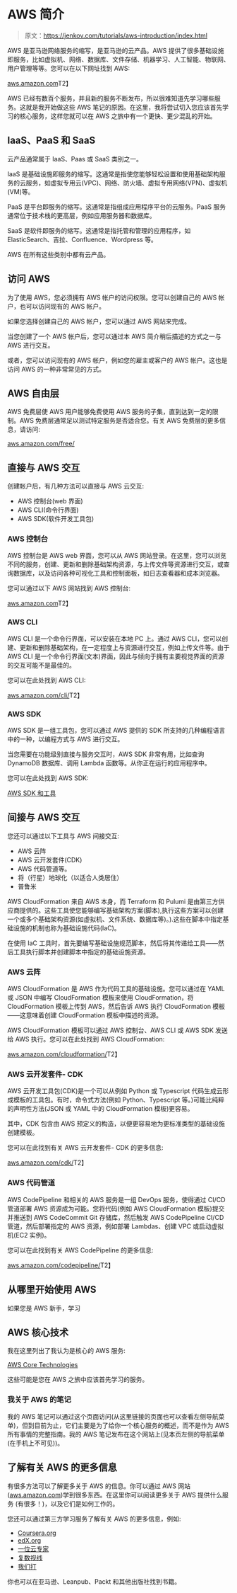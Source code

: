 # AWS 简介

> 原文：<https://jenkov.com/tutorials/aws-introduction/index.html>

AWS 是亚马逊网络服务的缩写，是亚马逊的云产品。AWS 提供了很多基础设施即服务，比如虚拟机、网络、数据库、文件存储、机器学习、人工智能、物联网、用户管理等等。您可以在以下网址找到 AWS:

[aws.amazon.com](https://aws.amazon.com/)T2】

AWS 已经有数百个服务，并且新的服务不断发布，所以很难知道先学习哪些服务。这就是我开始做这些 AWS 笔记的原因。在这里，我将尝试切入您应该首先学习的核心服务，这样您就可以在 AWS 之旅中有一个更快、更少混乱的开始。

## IaaS、PaaS 和 SaaS

云产品通常属于 IaaS、Paas 或 SaaS 类别之一。

IaaS 是基础设施即服务的缩写。这通常是指使您能够轻松设置和使用基础架构服务的云服务，如虚拟专用云(VPC)、网络、防火墙、虚拟专用网络(VPN)、虚拟机(VM)等。

PaaS 是平台即服务的缩写。这通常是指组成应用程序平台的云服务。PaaS 服务通常位于技术栈的更高层，例如应用服务器和数据库。

SaaS 是软件即服务的缩写。这通常是指托管和管理的应用程序，如 ElasticSearch、吉拉、Confluence、Wordpress 等。

AWS 在所有这些类别中都有云产品。

## 访问 AWS

为了使用 AWS，您必须拥有 AWS 帐户的访问权限。您可以创建自己的 AWS 帐户，也可以访问现有的 AWS 帐户。

如果您选择创建自己的 AWS 帐户，您可以通过 AWS 网站来完成。

当您创建了一个 AWS 帐户后，您可以通过本 AWS 简介稍后描述的方式之一与 AWS 进行交互。

或者，您可以访问现有的 AWS 帐户，例如您的雇主或客户的 AWS 帐户。这也是访问 AWS 的一种非常常见的方式。

## AWS 自由层

AWS 免费层使 AWS 用户能够免费使用 AWS 服务的子集，直到达到一定的限制。AWS 免费层通常足以测试特定服务是否适合您。有关 AWS 免费层的更多信息，请访问:

[aws.amazon.com/free/](https://aws.amazon.com/free/)

## 直接与 AWS 交互

创建帐户后，有几种方法可以直接与 AWS 云交互:

*   AWS 控制台(web 界面)
*   AWS CLI(命令行界面)
*   AWS SDK(软件开发工具包)

### AWS 控制台

AWS 控制台是 AWS web 界面，您可以从 AWS 网站登录。在这里，您可以浏览不同的服务，创建、更新和删除基础架构资源，与上传文件等资源进行交互，或查询数据库，以及访问各种可视化工具和控制面板，如日志查看器和成本浏览器。

您可以通过以下 AWS 网站找到 AWS 控制台:

[aws.amazon.com](https://aws.amazon.com)T2】

### AWS CLI

AWS CLI 是一个命令行界面，可以安装在本地 PC 上。通过 AWS CLI，您可以创建、更新和删除基础架构，在一定程度上与资源进行交互，例如上传文件等。由于 AWS CLI 是一个命令行界面(文本)界面，因此与倾向于拥有主要视觉界面的资源的交互可能不是最佳的。

您可以在此处找到 AWS CLI:

[aws.amazon.com/cli/](https://aws.amazon.com/cli/)T2】

### AWS SDK

AWS SDK 是一组工具包，您可以通过 AWS 提供的 SDK 所支持的几种编程语言中的一种，以编程方式与 AWS 进行交互。

当您需要在功能级别直接与服务交互时，AWS SDK 非常有用，比如查询 DynamoDB 数据库、调用 Lambda 函数等。从你正在运行的应用程序中。

您可以在此处找到 AWS SDK:

[AWS SDK 和工具](https://aws.amazon.com/tools/)

## 间接与 AWS 交互

您还可以通过以下工具与 AWS 间接交互:

*   AWS 云阵
*   AWS 云开发套件(CDK)
*   AWS 代码管道等。
*   将（行星）地球化（以适合人类居住）
*   普鲁米

AWS CloudFormation 来自 AWS 本身，而 Terraform 和 Pulumi 是由第三方供应商提供的。这些工具使您能够编写基础架构方案(脚本),执行这些方案可以创建一个或多个基础架构资源(如虚拟机、文件系统、数据库等)。).这些在脚本中指定基础设施的机制也称为基础设施代码(IaC)。

在使用 IaC 工具时，首先要编写基础设施规范脚本，然后将其传递给工具——然后工具执行脚本并创建脚本中指定的基础设施资源。

### AWS 云阵

AWS CloudFormation 是 AWS 作为代码工具的基础设施。您可以通过在 YAML 或 JSON 中编写 CloudFormation 模板来使用 CloudFormation，将 CloudFormation 模板上传到 AWS，然后告诉 AWS 执行 CloudFormation 模板——这意味着创建 CloudFormation 模板中描述的资源。

AWS CloudFormation 模板可以通过 AWS 控制台、AWS CLI 或 AWS SDK 发送给 AWS 执行。您可以在此处找到 AWS CloudFormation:

[aws.amazon.com/cloudformation/](https://aws.amazon.com/cloudformation/)T2】

### AWS 云开发套件- CDK

AWS 云开发工具包(CDK)是一个可以从例如 Python 或 Typescript 代码生成云形成模板的工具包。有时，命令式方法(例如 Python、Typescript 等。)可能比纯粹的声明性方法(JSON 或 YAML 中的 CloudFormation 模板)更容易。

其中，CDK 包含由 AWS 预定义的构造，以便更容易地为更标准类型的基础设施创建模板。

您可以在此找到有关 AWS 云开发套件- CDK 的更多信息:

[aws.amazon.com/cdk/](https://aws.amazon.com/cdk/)T2】

### AWS 代码管道

AWS CodePipeline 和相关的 AWS 服务是一组 DevOps 服务，使得通过 CI/CD 管道部署 AWS 资源成为可能。您将代码(例如 AWS CloudFormation 模板)提交并推送到 AWS CodeCommit Git 存储库，然后触发 AWS CodePipeline CI/CD 管道，然后部署指定的 AWS 资源，例如部署 Lambdas、创建 VPC 或启动虚拟机(EC2 实例)。

您可以在此找到有关 AWS CodePipeline 的更多信息:

[aws.amazon.com/codepipeline/](https://aws.amazon.com/codepipeline/)T2】

## 从哪里开始使用 AWS

如果您是 AWS 新手，学习

## AWS 核心技术

我在这里列出了我认为是核心的 AWS 服务:

[AWS Core Technologies](aws-core-technologies.html)

这些可能是您在 AWS 之旅中应该首先学习的服务。

### 我关于 AWS 的笔记

我的 AWS 笔记可以通过这个页面访问(从这里链接的页面也可以查看左侧导航菜单)，但到目前为止，它们主要是为了给你一个核心服务的概述，而不是作为 AWS 所有事情的完整指南。我的 AWS 笔记发布在这个网站上(见本页左侧的导航菜单(在手机上不可见))。

## 了解有关 AWS 的更多信息

有很多方法可以了解更多关于 AWS 的信息。你可以通过 AWS 网站([aws.amazon.com](https://aws.amazon.com))学到很多东西。在这里你可以阅读更多关于 AWS 提供什么服务 (有很多！)，以及它们是如何工作的。

您还可以通过第三方学习服务了解有关 AWS 的更多信息，例如:

*   [Coursera.org](https://www.coursera.org/search?query=AWS)
*   [edX.org](https://www.edx.org/search?q=aws)
*   [一位云专家](https://acloudguru.com/)
*   [复数视线](https://www.pluralsight.com/)
*   [我们打](https://www.udemy.com/)

你也可以在亚马逊、Leanpub、Packt 和其他出版社找到书籍。